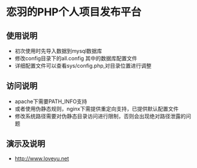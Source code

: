 恋羽的PHP个人项目发布平台
======================================

## 使用说明

* 初次使用时先导入数据到mysql数据库
* 修改config目录下的all.config 其中的数据库配置文件
* 详细配置文件可以查看sys/config.php,对目录位置进行调整

## 访问说明

* apache下需要PATH_INFO支持
* 或者使用伪静态规则，nginx下需提供重定向支持，已提供默认配置文件
* 修改系统路径需要对伪静态目录访问进行限制，否则会出现绝对路径泄露的问题

## 演示及说明

* http://www.loveyu.net